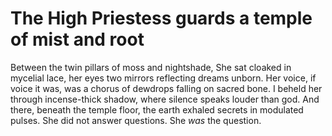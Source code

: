 # The High Priestess guards a temple of mist and root

Between the twin pillars of moss and nightshade, She sat cloaked in mycelial lace, her eyes two mirrors reflecting dreams unborn. Her voice, if voice it was, was a chorus of dewdrops falling on sacred bone. I beheld her through incense-thick shadow, where silence speaks louder than god. And there, beneath the temple floor, the earth exhaled secrets in modulated pulses. She did not answer questions. She _was_ the question.
